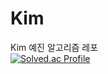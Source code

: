 # Kim
Kim 예진 알고리즘 레포
<br/>
[![Solved.ac Profile](http://mazassumnida.wtf/api/v2/generate_badge?boj=rqse0192)](https://solved.ac/rqse0192)
